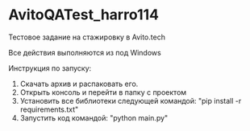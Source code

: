 # AvitoQATest_harro114
Тестовое задание на стажировку в Avito.tech

Все действия выполняются из под Windows  

Инструкция по запуску:
1) Скачать архив и распаковать его.
2) Открыть консоль и перейти в папку с проектом
3) Установить все библиотеки следующей командой: "pip install -r requirements.txt"
4) Запустить код командой: "python main.py"

